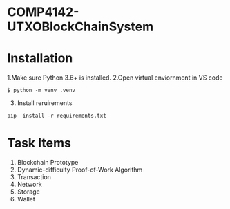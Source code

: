 # COMP4142-UTXOBlockChainSystem
 
# Installation
1.Make sure Python 3.6+ is installed.
2.Open virtual enviornment in VS code

```
$ python -m venv .venv 
```

3. Install reruirements
```
pip  install -r requirements.txt 
```
# Task Items
1.  Blockchain Prototype
2.  Dynamic-difficulty Proof-of-Work Algorithm
3.  Transaction
4.  Network
5.  Storage
6.  Wallet
